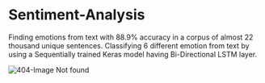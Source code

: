 # Sentiment-Analysis

Finding emotions from text with 88.9% accuracy in a corpus of almost 22 thousand unique sentences.
Classifying 6 different emotion from text by using a Sequentially trained Keras model having Bi-Directional LSTM layer.



![404-Image Not found](https://github.com/Elusive7733/Sentiment-Analysis/Extras/Images/main/Results.png?raw=true)



